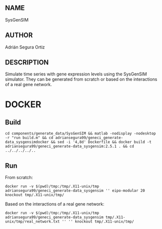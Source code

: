 ## NAME

SysGenSIM

## AUTHOR

Adrián Segura Ortiz

## DESCRIPTION

Simulate time series with gene expression levels using the SysGenSIM simulator. They can be generated from scratch or based on the interactions of a real gene network.

# DOCKER

## Build

```
cd components/generate_data/SysGenSIM && matlab -nodisplay -nodesktop -r "run build.m" && cd adriansegura99/geneci_generate-data_sysgensimdocker && sed -i '4,8d' Dockerfile && docker build -t adriansegura99/geneci_generate-data_sysgensim:2.5.1 . && cd ../../../../..
```

## Run

From scratch:

```
docker run -v $(pwd)/tmp:/tmp/.X11-unix/tmp adriansegura99/geneci_generate-data_sysgensim '' eipo-modular 20 knockout tmp/.X11-unix/tmp/
```

Based on the interactions of a real gene network:

```
docker run -v $(pwd)/tmp:/tmp/.X11-unix/tmp adriansegura99/geneci_generate-data_sysgensim tmp/.X11-unix/tmp/real_network.txt '' '' knockout tmp/.X11-unix/tmp/
```
